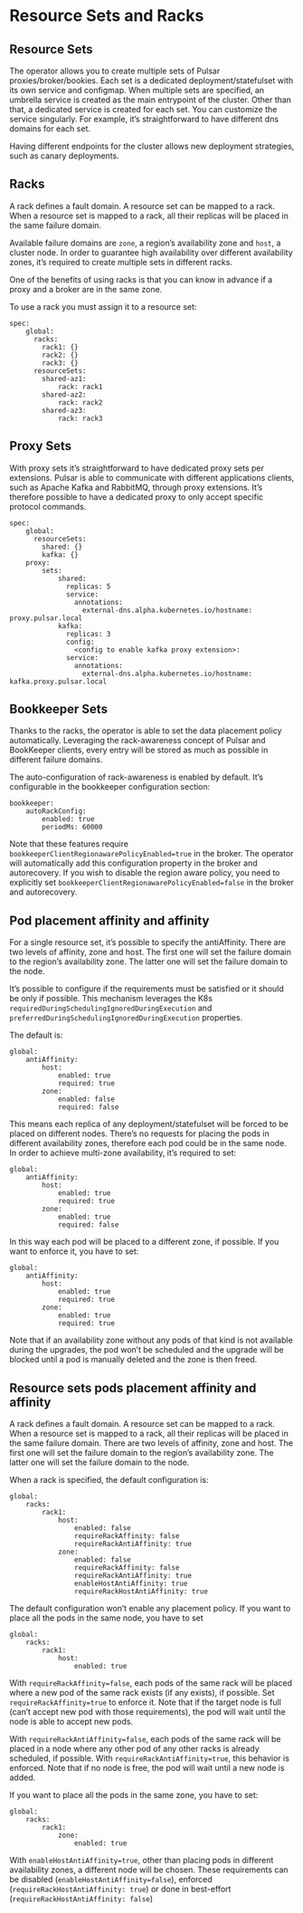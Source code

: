 # Resource Sets and Racks

## Resource Sets
The operator allows you to create multiple sets of Pulsar proxies/broker/bookies. Each set is a dedicated deployment/statefulset with its own service and configmap.
When multiple sets are specified, an umbrella service is created as the main entrypoint of the cluster. Other than that, a dedicated service is created for each set. You can customize the service singularly. For example, it’s straightforward to have different dns domains for each set.

Having different endpoints for the cluster allows new deployment strategies, such as canary deployments.


## Racks
A rack defines a fault domain. A resource set can be mapped to a rack.
When a resource set is mapped to a rack, all their replicas will be placed in the same failure domain.

Available failure domains are `zone`, a region’s availability zone and `host`, a cluster node.
In order to guarantee high availability over different availability zones, it’s required to create multiple sets in different racks.

One of the benefits of using racks is that you can know in advance if a proxy and a broker are in the same zone.

To use a rack you must assign it to a resource set:
```
spec:
    global:
      racks:
        rack1: {}
        rack2: {}
        rack3: {}
      resourceSets:
        shared-az1:
            rack: rack1
        shared-az2:
            rack: rack2
        shared-az3:
            rack: rack3
```        

## Proxy Sets
With proxy sets it’s straightforward to have dedicated proxy sets per extensions. Pulsar is able to communicate with different applications clients, such as Apache Kafka and RabbitMQ, through proxy extensions. It’s therefore possible to have a dedicated proxy to only accept specific protocol commands.

```
spec:
    global:
      resourceSets:
        shared: {}
        kafka: {}
    proxy:
        sets:
            shared:
              replicas: 5
              service:
                annotations:
                  external-dns.alpha.kubernetes.io/hostname: proxy.pulsar.local
            kafka:
              replicas: 3
              config:
                <config to enable kafka proxy extension>:
              service:
                annotations:
                  external-dns.alpha.kubernetes.io/hostname: kafka.proxy.pulsar.local
```


## Bookkeeper Sets
Thanks to the racks, the operator is able to set the data placement policy automatically.
Leveraging the rack-awareness concept of Pulsar and BookKeeper clients, every entry will be stored as much as possible in different failure domains.

The auto-configuration of rack-awareness is enabled by default. It’s configurable in the bookkeeper configuration section:
```
bookkeeper:
	autoRackConfig: 
		enabled: true
		periodMs: 60000
```

Note that these features require `bookkeeperClientRegionawarePolicyEnabled=true` in the broker.
The operator will automatically add this configuration property in the broker and autorecovery.
If you wish to disable the region aware policy, you need to explicitly set `bookkeeperClientRegionawarePolicyEnabled=false` in the broker and autorecovery.



## Pod placement affinity and affinity
For a single resource set, it’s possible to specify the antiAffinity.
There are two levels of affinity, zone and host.
The first one will set the failure domain to the region’s availability zone.
The latter one will set the failure domain to the node.

It’s possible to configure if the requirements must be satisfied or it should be only if possible.
This mechanism leverages the K8s `requiredDuringSchedulingIgnoredDuringExecution` and `preferredDuringSchedulingIgnoredDuringExecution` properties.

The default is:
```
global:
    antiAffinity:
        host: 
            enabled: true
            required: true
        zone:
            enabled: false
            required: false 
```
This means each replica of any deployment/statefulset will be forced to be placed on different nodes. There’s no requests for placing the pods in different availability zones, therefore each pod could be in the same node.
In order to achieve multi-zone availability, it’s required to set:
```
global:
    antiAffinity:
        host: 
            enabled: true
            required: true
        zone:
            enabled: true
            required: false
```
In this way each pod will be placed to a different zone, if possible.
If you want to enforce it, you have to set:
```
global:
    antiAffinity:
        host: 
            enabled: true
            required: true
        zone:
            enabled: true
            required: true
```
Note that if an availability zone without any pods of that kind is not available during the upgrades, the pod won’t be scheduled and the upgrade will be blocked until a pod is manually deleted and the zone is then freed.



## Resource sets pods placement affinity and affinity
A rack defines a fault domain. A resource set can be mapped to a rack.
When a resource set is mapped to a rack, all their replicas will be placed in the same failure domain.
There are two levels of affinity, zone and host.
The first one will set the failure domain to the region’s availability zone.
The latter one will set the failure domain to the node.

When a rack is specified, the default configuration is:
```
global:
    racks:
        rack1:
            host:
                enabled: false
                requireRackAffinity: false
                requireRackAntiAffinity: true
            zone:
                enabled: false
                requireRackAffinity: false
                requireRackAntiAffinity: true
                enableHostAntiAffinity: true
                requireRackHostAntiAffinity: true
```

The default configuration won’t enable any placement policy.
If you want to place all the pods in the same node, you have to set
```
global:
    racks:
        rack1:
            host:
                enabled: true
```

With `requireRackAffinity=false`, each pods of the same rack will be placed where a new pod of the same rack exists (if any exists), if possible.
Set `requireRackAffinity=true` to enforce it. Note that if the target node is full (can’t accept new pod with those requirements), the pod will wait until the node is able to accept new pods.

With `requireRackAntiAffinity=false`, each pods of the same rack will be placed in a node where any other pod of any other racks is already scheduled, if possible.
With `requireRackAntiAffinity=true`, this behavior is enforced. Note that if no node is free, the pod will wait until a new node is added.

If you want to place all the pods in the same zone, you have to set:
```
global:
    racks:  
        rack1:
	        zone:
		        enabled: true
```

With `enableHostAntiAffinity=true`, other than placing pods in different availability zones, a different node will be chosen. These requirements can be disabled (`enableHostAntiAffinity=false`), enforced (`requireRackHostAntiAffinity: true`) or done in best-effort (`requireRackHostAntiAffinity: false`)
